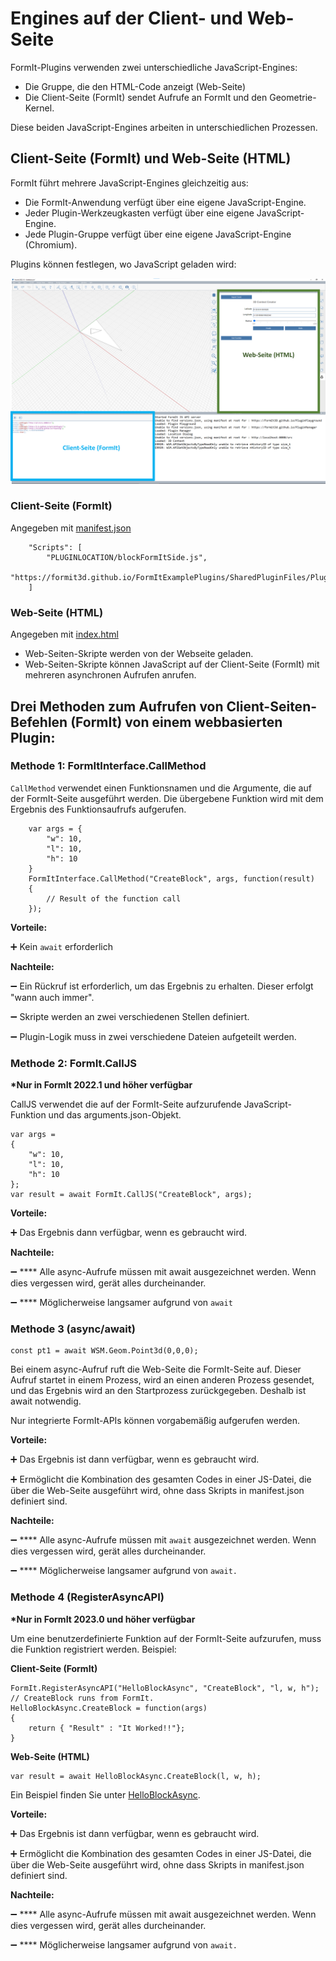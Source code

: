 # Engines auf der Client- und Web-Seite

FormIt-Plugins verwenden zwei unterschiedliche JavaScript-Engines:&#x20;

* Die Gruppe, die den HTML-Code anzeigt (Web-Seite)
* Die Client-Seite (FormIt) sendet Aufrufe an FormIt und den Geometrie-Kernel.&#x20;

Diese beiden JavaScript-Engines arbeiten in unterschiedlichen Prozessen.

## **Client-Seite (FormIt) und Web-Seite (HTML)**

FormIt führt mehrere JavaScript-Engines gleichzeitig aus:

* Die FormIt-Anwendung verfügt über eine eigene JavaScript-Engine.
* Jeder Plugin-Werkzeugkasten verfügt über eine eigene JavaScript-Engine.
* Jede Plugin-Gruppe verfügt über eine eigene JavaScript-Engine (Chromium).

Plugins können festlegen, wo JavaScript geladen wird:

![](../../../.gitbook/assets/d14.png)

### Client-Seite (FormIt)

Angegeben mit [manifest.json](https://github.com/FormIt3D/FormItExamplePlugins/blob/master/HelloBlockAsync/v23\_0/manifest.json#L8)

```
    "Scripts": [
        "PLUGINLOCATION/blockFormItSide.js",
        "https://formit3d.github.io/FormItExamplePlugins/SharedPluginFiles/PluginUtils18_0.js"
    ]

```

### Web-Seite (HTML)

Angegeben mit [index.html](https://github.com/FormIt3D/FormItExamplePlugins/blob/master/HelloBlockAsync/v23\_0/index.html#L7)

* Web-Seiten-Skripte werden von der Webseite geladen.
* Web-Seiten-Skripte können JavaScript auf der Client-Seite (FormIt) mit mehreren asynchronen Aufrufen anrufen.

## Drei Methoden zum Aufrufen von Client-Seiten-Befehlen (FormIt) von einem webbasierten Plugin:

### Methode 1: FormItInterface.CallMethod

`CallMethod` verwendet einen Funktionsnamen und die Argumente, die auf der FormIt-Seite ausgeführt werden.  Die übergebene Funktion wird mit dem Ergebnis des Funktionsaufrufs aufgerufen.

```
    var args = {
        "w": 10,
        "l": 10,
        "h": 10
    }
    FormItInterface.CallMethod("CreateBlock", args, function(result)
    {
        // Result of the function call
    });
```

**Vorteile:**&#x20;

➕ Kein `await` erforderlich&#x20;

**Nachteile:**&#x20;

➖ Ein Rückruf ist erforderlich, um das Ergebnis zu erhalten. Dieser erfolgt "wann auch immer".&#x20;

➖ Skripte werden an zwei verschiedenen Stellen definiert.&#x20;

➖ Plugin-Logik muss in zwei verschiedene Dateien aufgeteilt werden.

### **Methode 2: FormIt.CallJS**&#x20;

**\*Nur in FormIt 2022.1 und höher verfügbar**

CallJS verwendet die auf der FormIt-Seite aufzurufende JavaScript-Funktion und das arguments.json-Objekt.

```
var args =
{
    "w": 10,
    "l": 10,
    "h": 10
};
var result = await FormIt.CallJS("CreateBlock", args);

```

**Vorteile:**&#x20;

➕ Das Ergebnis dann verfügbar, wenn es gebraucht wird.

**Nachteile:**&#x20;

➖ **** Alle async-Aufrufe müssen mit await ausgezeichnet werden. Wenn dies vergessen wird, gerät alles durcheinander.

➖ **** Möglicherweise langsamer aufgrund von `await`

### **Methode 3 (async/await)**

```
const pt1 = await WSM.Geom.Point3d(0,0,0);
```

Bei einem async-Aufruf ruft die Web-Seite die FormIt-Seite auf. Dieser Aufruf startet in einem Prozess, wird an einen anderen Prozess gesendet, und das Ergebnis wird an den Startprozess zurückgegeben. Deshalb ist await notwendig.&#x20;

Nur integrierte FormIt-APIs können vorgabemäßig aufgerufen werden.

**Vorteile:**&#x20;

➕ Das Ergebnis ist dann verfügbar, wenn es gebraucht wird.&#x20;

➕ Ermöglicht die Kombination des gesamten Codes in einer JS-Datei, die über die Web-Seite ausgeführt wird, ohne dass Skripts in manifest.json definiert sind.

**Nachteile:**&#x20;

➖ **** Alle async-Aufrufe müssen mit `await` ausgezeichnet werden. Wenn dies vergessen wird, gerät alles durcheinander.&#x20;

➖ **** Möglicherweise langsamer aufgrund von `await.`

### Methode 4 (RegisterAsyncAPI)&#x20;

**\*Nur in FormIt 2023.0 und höher verfügbar**&#x20;

Um eine benutzerdefinierte Funktion auf der FormIt-Seite aufzurufen, muss die Funktion registriert werden. Beispiel:&#x20;

**Client-Seite (FormIt)**

```
FormIt.RegisterAsyncAPI("HelloBlockAsync", "CreateBlock", "l, w, h");
// CreateBlock runs from FormIt.
HelloBlockAsync.CreateBlock = function(args)
{
    return { "Result" : "It Worked!!"};
}
```

**Web-Seite (HTML)**

```
var result = await HelloBlockAsync.CreateBlock(l, w, h);
```

Ein Beispiel finden Sie unter [HelloBlockAsync](https://github.com/FormIt3D/FormItExamplePlugins/tree/master/HelloBlockAsync/v23\_0).

**Vorteile:**&#x20;

➕ Das Ergebnis ist dann verfügbar, wenn es gebraucht wird.&#x20;

➕ Ermöglicht die Kombination des gesamten Codes in einer JS-Datei, die über die Web-Seite ausgeführt wird, ohne dass Skripts in manifest.json definiert sind.

**Nachteile:**&#x20;

➖ **** Alle async-Aufrufe müssen mit await ausgezeichnet werden. Wenn dies vergessen wird, gerät alles durcheinander.&#x20;

➖ **** Möglicherweise langsamer aufgrund von `await.`

##
